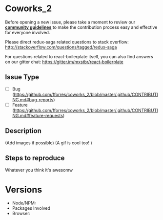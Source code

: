 # Coworks_2

Before opening a new issue, please take a moment to review our [**community guidelines**](https://github.com/fforres/coworks_2/blob/master/.github/CONTRIBUTING.md) to make the contribution process easy and effective for everyone involved.

Please direct redux-saga related questions to stack overflow:
http://stackoverflow.com/questions/tagged/redux-saga

For questions related to react-boilerplate itself, you can also find answers on our gitter chat:
https://gitter.im/mxstbr/react-boilerplate


## Issue Type

- [ ] Bug (https://github.com/fforres/coworks_2/blob/master/.github/CONTRIBUTING.md#bug-reports)
- [ ] Feature (https://github.com/fforres/coworks_2/blob/master/.github/CONTRIBUTING.md#feature-requests)

## Description

(Add images if possible)
(A gif is cool too! )

## Steps to reproduce

Whatever you think it's awesomw

# Versions

- Node/NPM:
- Packages Involved
- Browser:
